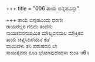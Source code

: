 +++
title = "006 ತಾಯೆ ಬಿನ್ನಹವಿನ್ದು"

+++
ತಾಯೆ ಬಿನ್ನಹವಿಂದು ಧರಣೀ  
ರಾಯರೆಲ್ಲರ ಗೆಲಿದು ತಂದೆನು  
ನಾಯಕವನನುಪಮಿತ ಮೌಲ್ಯವನಮಲ ಮೌಕ್ತಿಕವ  
ತಾಯೆ ಚಿತ್ತೈಸಿದಿರೆಯೆನೆ ಕಡೆ  
ವಾಯಿದಳು ತನಿ ಹರುಷದಲಿ ಲೇ  
ಸಾಯಿತೈವರು ಕೂಡಿ ಭೋಗಿಪುದೆಂದಳಾ ಕುಂತಿ     ॥6॥